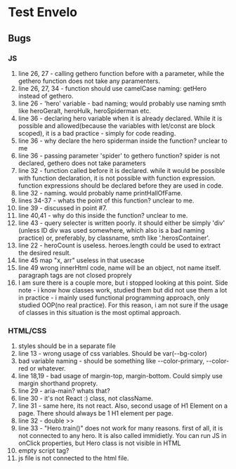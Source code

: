# Test Envelo

## Bugs

### JS

1. line 26, 27 - calling gethero function before with a parameter, while the gethero function does not take any paramenters.
2. line 26, 27, 34 - function should use camelCase naming: getHero instead of gethero.
3. line 26 - 'hero' variable - bad naming; would probably use naming smth like heroGeralt, heroHulk, heroSpiderman etc.
4. line 36 - declaring hero variable when it is already declared. While it is possible and allowed(because the variables with let/const are block scoped), it is a bad practice - simply for code reading.
5. line 36 - why declare the hero spiderman inside the function? unclear to me
6. line 36 - passing parameter 'spider' to gethero function? spider is not declared, gethero does not take parameters
7. line 32 - function called before it is declared. while it would be possible with function declaration, it is not possible with function expression. function expressions should be declared before they are used in code.
8. line 32 - naming. would probably name printHallOfFame.
9. lines 34-37 - whats the point of this function? unclear to me.
10. line 39 - discussed in point #7.
11. line 40,41 - why do this inside the function? unclear to me.
12. line 43 - query selecter is written poorly. it should either be simply 'div' (unless ID div was used somewhere, which also is a bad naming practice) or, preferably, by classname, smth like '.herosContainer'.
13. line 22 - heroCount is useless. heroes.length could be used to extract the desired result.
14. line 45 map "x, arr" useless in that usecase
15. line 49 wrong innerHtml code, name will be an object, not name itself. paragraph tags are not closed proprely
16. I am sure there is a couple more, but i stopped looking at this point. Side note - i know how classes work, studied them but did not use them a lot in practice - i mainly used functional programming approach, only studied OOP(no real practice). For this reason, i am not sure if the usage of classes in this situation is the most optimal approach.

### HTML/CSS

1. styles should be in a separate file
2. line 13 - wrong usage of css variables. Should be var(--bg-color)
3. bad variable naming - should be something like --color-primary, --color-red or whatever.
4. line 18,19 - bad usage of margin-top, margin-bottom. Could simply use margin shorthand proprety.
5. line 29 - aria-main? whats that?
6. line 30 - it's not React :) class, not className.
7. line 31 - same here, its not react. Also, second usage of H1 Element on a page. There should always be 1 H1 element per page.
8. line 32 - double >>
9. line 33 - "Hero.train()" does not work for many reasons. first of all, it is not connected to any hero. It is also called immidietly. You can run JS in onClick properties, but Hero class is not visible in HTML
10. empty script tag?
11. js file is not connected to the html file.
